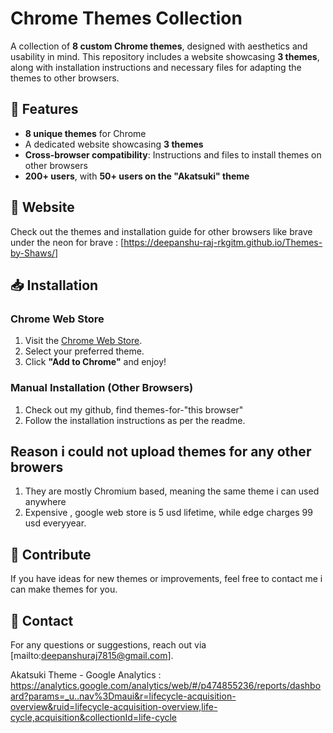 # Chrome Themes Collection  

A collection of **8 custom Chrome themes**, designed with aesthetics and usability in mind. This repository includes a website showcasing **3 themes**, along with installation instructions and necessary files for adapting the themes to other browsers.  

## 🌟 Features  
- **8 unique themes** for Chrome  
- A dedicated website showcasing **3 themes**  
- **Cross-browser compatibility**: Instructions and files to install themes on other browsers  
- **200+ users**, with **50+ users on the "Akatsuki" theme**  

## 🔗 Website  
Check out the themes and installation guide for other browsers like brave under the neon for brave : [https://deepanshu-raj-rkgitm.github.io/Themes-by-Shaws/]  

## 📥 Installation  
### Chrome Web Store  
1. Visit the [Chrome Web Store](https://chromewebstore.google.com/search/deepanshu%20raj).  
2. Select your preferred theme.  
3. Click **"Add to Chrome"** and enjoy!  

### Manual Installation (Other Browsers)  
1. Check out my github, find themes-for-"this browser"
2. Follow the installation instructions as per the readme.
     
## Reason i could not upload themes for any other browers
1. They are mostly Chromium based, meaning the same theme i can used anywhere
2. Expensive , google web store is 5 usd lifetime, while edge charges 99 usd everyyear.
## 🚀 Contribute  
If you have ideas for new themes or improvements, feel free to contact me i can make themes for you.

## 📧 Contact  
For any questions or suggestions, reach out via [mailto:deepanshuraj7815@gmail.com].  


Akatsuki Theme - Google Analytics : https://analytics.google.com/analytics/web/#/p474855236/reports/dashboard?params=_u..nav%3Dmaui&r=lifecycle-acquisition-overview&ruid=lifecycle-acquisition-overview,life-cycle,acquisition&collectionId=life-cycle
